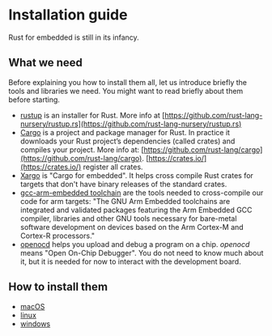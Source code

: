 # Installation guide

Rust for embedded is still in its infancy.

## What we need

Before explaining you how to install them all, let us introduce briefly the tools and libraries we need. You might want to read briefly about them before starting.

* [rustup](https://www.rustup.rs/) is an installer for Rust. More info at [https://github.com/rust-lang-nursery/rustup.rs](https://github.com/rust-lang-nursery/rustup.rs)
* [Cargo](https://doc.rust-lang.org/1.5.0/book/hello-cargo.html) is a project and package manager for Rust. In practice it downloads your Rust project’s dependencies \(called crates\) and compiles your project. More info at: [https://github.com/rust-lang/cargo](https://github.com/rust-lang/cargo). [https://crates.io/](https://crates.io/) register all crates.
* [Xargo](https://github.com/japaric/xargo) is "Cargo for embedded". It helps cross compile Rust crates for targets that don't have binary releases of the standard crates.
* [gcc-arm-embedded toolchain](https://developer.arm.com/open-source/gnu-toolchain/gnu-rm) are the tools needed to cross-compile our code for arm targets: "The GNU Arm Embedded toolchains are integrated and validated packages featuring the Arm Embedded GCC compiler, libraries and other GNU tools necessary for bare-metal software development on devices based on the Arm Cortex-M and Cortex-R processors."
* [openocd](http://openocd.org/) helps you upload and debug a program on a chip. _openocd_ means "Open On-Chip Debugger". You do not need to know much about it, but it is needed for now to interact with the development board.

## How to install them

* [macOS](/installation_guide/macOS.md)
* [linux](/installation_guide/linux.md)
* [windows](/installation_guide/windows.md)



